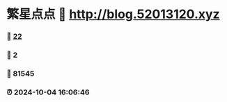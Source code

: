 # 繁星点点 :link: http://blog.52013120.xyz 
### :page_facing_up: [22](http://blog.52013120.xyz/tag.html) 
### :speech_balloon: 2 
### :hibiscus: 81545 
### :alarm_clock: 2024-10-04 16:06:46 
